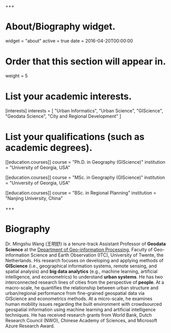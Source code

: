 +++
# About/Biography widget.
widget = "about"
active = true
date = 2016-04-20T00:00:00

# Order that this section will appear in.
weight = 5

# List your academic interests.
[interests]
  interests = [
    "Urban Informatics",
    "Urban Science",
    "GIScience",
    "Geodata Science",
    "City and Regional Development"
  ]

# List your qualifications (such as academic degrees).
[[education.courses]]
  course = "Ph.D. in Geography (GIScience)"
  institution = "University of Georgia, USA"


[[education.courses]]
  course = "MSc. in Geography (GIScience)"
  institution = "University of Georgia, USA"


[[education.courses]]
  course = "BSc. in Regional Planning"
  institution = "Nanjing University, China"

 
+++

# Biography

Dr. Mingshu Wang (王明舒) is a tenure-track Assistant Professor of **Geodata Science** at the [Department of Geo-information Processing](https://www.itc.nl/about-itc/organization/scientific-departments/geo-information-processing/), Faculty of Geo-information Science and Earth Observation (ITC), University of Twente, the Netherlands. His research focuses on developing and applying methods of **GIScience** (i.e., geographical information systems, remote sensing, and spatial analysis) and **big data analytics** (e.g., machine learning, artificial intelligence, and econometrics) to understand **urban systems**. He has two interconnected research lines of cities from the perspective of **people**. At a macro-scale, he quantifies the relationship between urban structure and urban/regional performance from fine-grained geospatial data via GIScience and econometrics methods. At a micro-scale, he examines human mobility issues regarding the built environment with crowdsourced geospatial information using machine learning and artificial intelligence techniques. He has received research grants from World Bank, Dutch Research Council (NWO), Chinese Academy of Sciences, and Microsoft Azure Research Award.